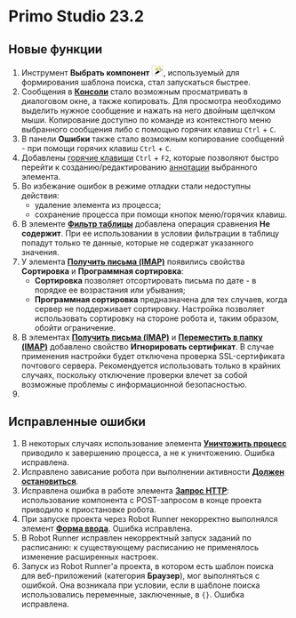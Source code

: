 # Primo Studio 23.2

## Новые функции

1. Инструмент **Выбрать компонент** ![](<../../.gitbook/assets/image (794).png>), используемый для формирования шаблона поиска, стал запускаться быстрее. 
1. Сообщения в [**Консоли**](https://docs.primo-rpa.ru/primo-rpa/primo-studio/process/debug#konsol) стало возможным просматривать в диалоговом окне, а также копировать. Для просмотра необходимо выделить нужное сообщение и нажать на него двойным щелчком мыши. Копирование доступно по команде из контекстного меню выбранного сообщения либо с помощью горячих клавиш `Ctrl` + `C`.
1. В панели **Ошибки** также стало возможным копирование сообщений  - при помощи горячих клавиш `Ctrl` + `C`. 
1. Добавлены [горячие клавиши](https://docs.primo-rpa.ru/primo-rpa/primo-studio/hotkeys) `Ctrl` + `F2`, которые позволяют быстро перейти к созданию/редактированию [аннотации](https://docs.primo-rpa.ru/primo-rpa/primo-studio/process/elements#annotaciya) выбранного элемента. 
1. Во избежание ошибок в режиме отладки  стали недоступны действия:
   * удаление элемента из процесса; 
   * сохранение процесса при помощи кнопок меню/горячих клавиш.
1. В элементе [**Фильтр таблицы**](https://docs.primo-rpa.ru/primo-rpa/g_elements/osnovnye-elementy/els_coll/el_coll_filtertable) добавлена операция сравнения **Не содержит**. При ее использовании в условии фильтрации в таблицу попадут только те данные, которые не содержат указанного значения.
1. У элемента [**Получить письма (IMAP)**](https://docs.primo-rpa.ru/primo-rpa/g_elements/osnovnye-elementy/els_mail/imap_getmail) появились свойства **Сортировка** и **Программная сортировка**:
   * **Сортировка** позволяет отсортировать письма по дате - в порядке ее возрастания или убывания;
   * **Программная сортировка** предназначена для тех случаев, когда сервер не поддерживает сортировку. Настройка позволяет использовать сортировку на стороне робота и, таким образом, обойти ограничение.
3. В элементах [**Получить письма (IMAP)**](https://docs.primo-rpa.ru/primo-rpa/g_elements/osnovnye-elementy/els_mail/imap_getmail) и [**Переместить в папку (IMAP)**](https://docs.primo-rpa.ru/primo-rpa/g_elements/osnovnye-elementy/els_mail/imap_movetofolder) добавлено свойство **Игнорировать сертификат**. В случае применения настройки будет отключена проверка SSL-сертификата почтового сервера. Рекомендуется использовать только в крайних случаях, поскольку отключение проверки влечет за собой возможные проблемы с информационной безопасностью.
4. 


## Исправленные ошибки

1. В некоторых случаях использование элемента [**Уничтожить процесс**](https://docs.primo-rpa.ru/primo-rpa/g_elements/osnovnye-elementy/els_desktop/el_desktop_kill) приводило к завершению процесса, а не к уничтожению. Ошибка исправлена.
2. Исправлено зависание робота при выполнении активности [**Должен остановиться**](https://docs.primo-rpa.ru/primo-rpa/g_elements/osnovnye-elementy/orkestrator/els_process/el_shouldstop).
3. Исправлена ошибка в работе элемента [**Запрос HTTP**](https://docs.primo-rpa.ru/primo-rpa/g_elements/el_extra/networking/httprequest): использование компонента с POST-запросом в конце проекта приводило к приостановке робота. 
4. При запуске проекта через Robot Runner некорректно выполнялся элемент [**Форма ввода**](https://docs.primo-rpa.ru/primo-rpa/g_elements/osnovnye-elementy/els_dialogs/els_userdialog/el_userdialog). Ошибка исправлена.
5. В Robot Runner исправлен некорректный запуск заданий по расписанию: к существующему расписанию не применялось изменение расширенных настроек.
6. Запуск из Robot Runner'а проекта, в котором есть шаблон поиска для веб-приложений (категория **Браузер**), мог выполняться с ошибкой. Она возникала при условии, если в шаблоне поиска использовались переменные, заключенные, в `{}`. Ошибка исправлена.
